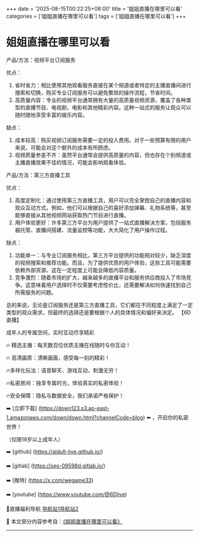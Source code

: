 +++
date = '2025-08-15T00:22:25+08:00'
title = '姐姐直播在哪里可以看'
categories = ['姐姐直播在哪里可以看']
tags = ['姐姐直播在哪里可以看']
+++

# 姐姐直播在哪里可以看

产品/方法：视频平台订阅服务

优点：
1. 省时省力：相比使用其他观看服务直接在某个频道或者特定的主播直播间进行搜索和切换，购买专业订阅服务可以避免繁琐的操作流程，节省时间。
2. 高质量内容：专业的视频平台通常拥有大量的高质量视频资源，覆盖了各种类型的直播节目、电视剧、电影和其他精彩内容。这种一站式的服务让观众可以随时随地享受丰富的娱乐内容。

缺点：
1. 成本较高：购买视频订阅服务需要一定的投入费用。对于一些预算有限的用户来说，可能会对这个额外的成本有所顾虑。
2. 视频质量参差不齐：虽然平台通常会提供高质量的内容，但也存在个别频道或主播直播效果不佳的情况，可能会影响观看体验。

产品/方法：第三方直播工具

优点：
1. 高度定制化：通过使用第三方直播工具，用户可以完全掌控自己的直播内容和观众互动方式。例如，他们可以根据自己的喜好添加弹幕、礼物系统等，甚至能够直接从其他视频网站获取热门节目进行直播。
2. 用户体验更好：许多第三方平台为用户提供了一站式直播解决方案，包括服务器托管、直播间搭建、流量监控等功能，大大简化了用户操作过程。

缺点：
1. 功能单一：与专业订阅服务相比，第三方平台提供的功能相对较少，缺乏深度的视频搜索和推荐功能。而且，为了提供优质的用户体验，这些工具可能需要依赖外部资源，这在一定程度上可能会降低内容质量。
2. 竞争激烈：随着市场的扩大，越来越多的直播平台和服务供应商投入了市场竞争。这意味着用户选择时不仅需要考虑性价比，还需要解决如何快速找到自己所需服务的问题。

总的来说，无论是订阅服务还是第三方直播工具，它们都在不同程度上满足了一定类型的观众需求，但最终的选择还是要根据个人的具体情况和偏好来决定。
【6D直播】

 成年人的专属空间，实时互动尽享精彩

🔥 精选主播：每天数百位优质主播在线随时与你互动！

🔥 高清画质：清晰画面，感受每一刻的精彩！

🔥多样化玩法：语音聊天、游戏互动，刺激无穷！

🔥私密房间：独享专属时光，体验真实的私密体验！

🔥安全保障：隐私与数据安全，我们承诺严格保护！

➡️ [立即下载] (https://down123.s3.ap-east-1.amazonaws.com/down/down.html?channelCode=blog) ⬅️ ，开启你的私密世界！

 （仅限18岁以上成年人）

➡️ [github] (https://aldult-live.github.io/)

➡️ [gitlab] (https://seo-09598d.gitlab.io/)

➡️ [推特] (https://x.com/wegame33)

➡️ [youtube] (https://www.youtube.com/@6Dlive)

🔞直播福利导航   [导航站1](https://webstack-86085a.gitlab.io/)[导航站2](https://onlygit123-2.github.io/)

📘 本文部分内容参考自：[《姐姐直播在哪里可以看》](https://webstack-hugo-11.pages.dev/)

---

